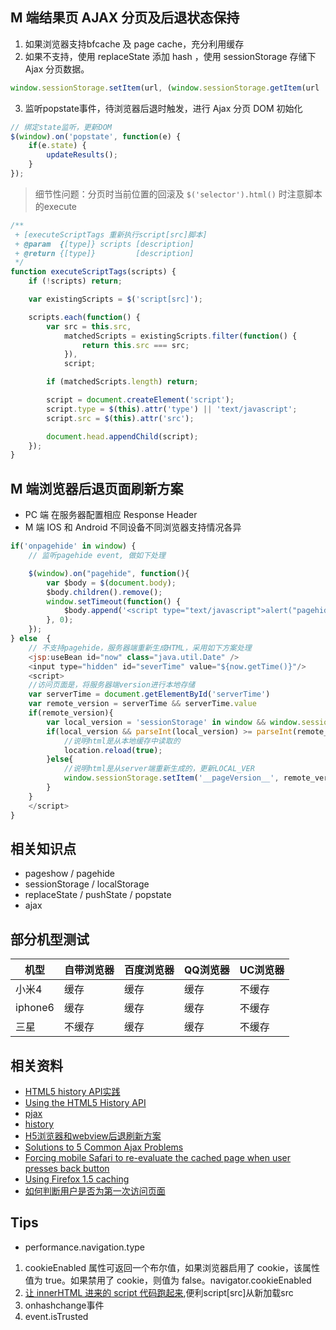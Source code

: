 ## M 端结果页 AJAX 分页及后退状态保持
1. 如果浏览器支持bfcache 及 page cache，充分利用缓存
2. 如果不支持，使用 replaceState 添加 hash ，使用 sessionStorage 存储下 Ajax 分页数据。
``` javascript
window.sessionStorage.setItem(url, (window.sessionStorage.getItem(url || '') + ajaxData );
```

3. 监听popstate事件，待浏览器后退时触发，进行 Ajax 分页 DOM 初始化
``` javascript
// 绑定state监听，更新DOM
$(window).on('popstate', function(e) {
    if(e.state) {
        updateResults();
    }
});
```

> 细节性问题：分页时当前位置的回滚及 `$('selector').html()` 时注意脚本的execute

``` javascript
/**
 + [executeScriptTags 重新执行script[src]脚本]
 + @param  {[type]} scripts [description]
 + @return {[type]}         [description]
 */
function executeScriptTags(scripts) {
    if (!scripts) return;

    var existingScripts = $('script[src]');

    scripts.each(function() {
        var src = this.src,
            matchedScripts = existingScripts.filter(function() {
                return this.src === src;
            }),
            script;

        if (matchedScripts.length) return;

        script = document.createElement('script');
        script.type = $(this).attr('type') || 'text/javascript';
        script.src = $(this).attr('src');

        document.head.appendChild(script);
    });
}
````

## M 端浏览器后退页面刷新方案
* PC 端
在服务器配置相应 Response Header
* M 端
IOS 和 Android 不同设备不同浏览器支持情况各异

``` javascript
if('onpagehide' in window) {
    // 监听pagehide event, 做如下处理

    $(window).on("pagehide", function(){
        var $body = $(document.body);
        $body.children().remove();
        window.setTimeout(function() {
            $body.append('<script type="text/javascript">alert("pagehide");window.location.reload(true);<\/script>');
        }, 0);
    });
} else  {
    // 不支持pagehide，服务器端重新生成HTML，采用如下方案处理
    <jsp:useBean id="now" class="java.util.Date" />
    <input type="hidden" id="severTime" value="${now.getTime()}"/>
    <script>
    //访问页面是，将服务器端version进行本地存储
    var serverTime = document.getElementById('serverTime')
    var remote_version = serverTime && serverTime.value
    if(remote_version){
        var local_version = 'sessionStorage' in window && window.sessionStorage.getItem('__pageVersion__');
        if(local_version && parseInt(local_version) >= parseInt(remote_version)){
            //说明html是从本地缓存中读取的
            location.reload(true);
        }else{
            //说明html是从server端重新生成的，更新LOCAL_VER
            window.sessionStorage.setItem('__pageVersion__', remote_version) = REMOTE_VER;
        }
    }
    </script>
}
```

## 相关知识点
* pageshow / pagehide
* sessionStorage / localStorage
* replaceState / pushState / popstate
* ajax

## 部分机型测试
|机型      |自带浏览器      |百度浏览器    |QQ浏览器   |UC浏览器|
|----------|----------------|--------------|-----------|--------|
|小米4     |缓存            |缓存          |缓存       |不缓存  |
|iphone6   |缓存            |缓存          |缓存       |不缓存  |
|三星      |不缓存          |缓存          |缓存       |不缓存  |


## 相关资料
* [HTML5 history API实践](http://www.cnblogs.com/lvdabao/p/%E5%8F%A6%E4%B8%80%E7%AF%87%E9%9A%8F%E7%AC%94.html)
* [Using the HTML5 History API](https://css-tricks.com/using-the-html5-history-api/)
* [pjax](https://github.com/defunkt/jquery-pjax)
* [history](https://github.com/browserstate/history.js)
* [H5浏览器和webview后退刷新方案](http://hzxiaosheng.bitbucket.org/work/2015/09/23/refresh-webpage-on-history-back-for-mobile-browser-and-webview.html)
* [Solutions to 5 Common Ajax Problems](http://www.webdesignerdepot.com/2009/12/solutions-to-5-common-ajax-problems/)
* [Forcing mobile Safari to re-evaluate the cached page when user presses back button](http://stackoverflow.com/questions/24524248/forcing-mobile-safari-to-re-evaluate-the-cached-page-when-user-presses-back-butt/24524249#24524249)
* [Using Firefox 1.5 caching](https://developer.mozilla.org/en-US/Firefox/Releases/1.5/Using_Firefox_1.5_caching)
* [如何判断用户是否为第一次访问页面](http://www.barretlee.com/blog/2015/04/03/detect-first-visit-usr/)
  
## Tips
* performance.navigation.type
1. cookieEnabled 属性可返回一个布尔值，如果浏览器启用了 cookie，该属性值为 true。如果禁用了 cookie，则值为 false。navigator.cookieEnabled
2. [让 innerHTML 进来的 script 代码跑起来](http://www.cnblogs.com/zichi/p/run-innerHTML-script.html),便利script[src]从新加载src
3. onhashchange事件
4. event.isTrusted

